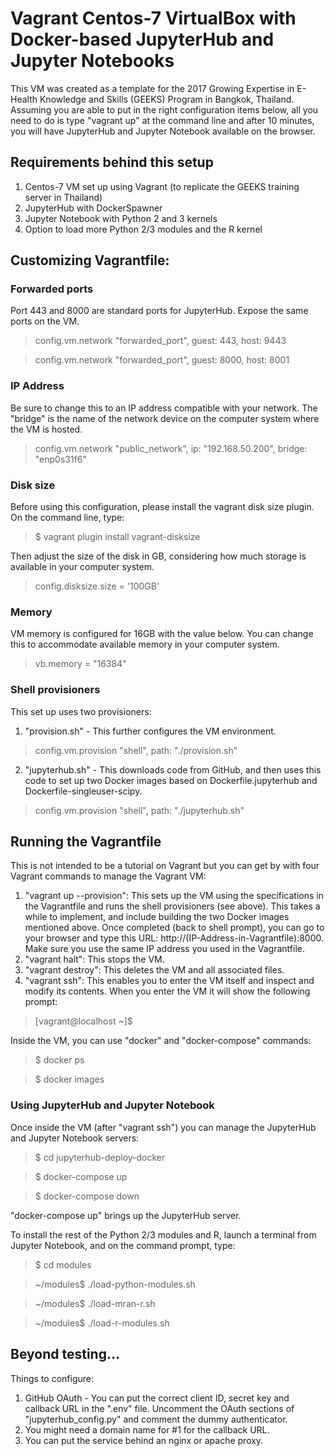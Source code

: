 # Vagrant Centos-7 VirtualBox with Docker-based JupyterHub and Jupyter Notebooks

This VM was created as a template for the 2017 Growing Expertise in E-Health Knowledge and Skills (GEEKS) Program in Bangkok, Thailand. Assuming you are able to put in the right configuration items below, all you need to do is type "vagrant up" at the command line and after 10 minutes, you will have JupyterHub and Jupyter Notebook available on the browser.

## Requirements behind this setup
1. Centos-7 VM set up using Vagrant (to replicate the GEEKS training server in Thailand)
2. JupyterHub with DockerSpawner
3. Jupyter Notebook with Python 2 and 3 kernels
4. Option to load more Python 2/3 modules and the R kernel

## Customizing Vagrantfile:

### Forwarded ports
Port 443 and 8000 are standard ports for JupyterHub. Expose the same ports on the VM.
> config.vm.network "forwarded_port", guest: 443, host: 9443

> config.vm.network "forwarded_port", guest: 8000, host: 8001

### IP Address
Be sure to change this to an IP address compatible with your network. The "bridge" is the name of the network device on the computer system where the VM is hosted.
> config.vm.network "public_network", ip: "192.168.50.200", bridge: "enp0s31f6"

### Disk size
Before using this configuration, please install the vagrant disk size plugin. On the command line, type:
> $ vagrant plugin install vagrant-disksize

Then adjust the size of the disk in GB, considering how much storage is available in your computer system.
> config.disksize.size = '100GB'

### Memory
VM memory is configured for 16GB with the value below. You can change this to accommodate available memory in your computer system.
> vb.memory = "16384"

### Shell provisioners
This set up uses two provisioners:
1. "provision.sh" - This further configures the VM environment.
> config.vm.provision "shell", path: "./provision.sh"

2. "jupyterhub.sh" - This downloads code from GitHub, and then uses this code to set up two Docker images based on Dockerfile.jupyterhub and Dockerfile-singleuser-scipy.
> config.vm.provision "shell", path: "./jupyterhub.sh"

## Running the Vagrantfile
This is not intended to be a tutorial on Vagrant but you can get by with four Vagrant commands to manage the Vagrant VM:

1. "vagrant up --provision": This sets up the VM using the specifications in the Vagrantfile and runs the shell provisioners (see above). This takes a while to implement, and include building the two Docker images mentioned above. Once completed (back to shell prompt), you can go to your browser and type this URL: http://(IP-Address-in-Vagrantfile):8000. Make sure you use the same IP address you used in the Vagrantfile.
2. "vagrant halt": This stops the VM.
3. "vagrant destroy": This deletes the VM and all associated files.
4. "vagrant ssh": This enables you to enter the VM itself and inspect and modify its contents. When you enter the VM it will show the following prompt:
> [vagrant@localhost ~]$

 Inside the VM, you can use "docker" and "docker-compose" commands:

 > $ docker ps

 > $ docker images

### Using JupyterHub and Jupyter Notebook

Once inside the VM (after "vagrant ssh") you can manage the JupyterHub and Jupyter Notebook servers:

> $ cd jupyterhub-deploy-docker

> $ docker-compose up

> $ docker-compose down

"docker-compose up" brings up the JupyterHub server.

To install the rest of the Python 2/3 modules and R, launch a terminal from Jupyter Notebook, and on the command prompt, type:

> $ cd modules

> ~/modules$ ./load-python-modules.sh

> ~/modules$ ./load-mran-r.sh

> ~/modules$ ./load-r-modules.sh


## Beyond testing...
Things to configure:
1. GitHub OAuth - You can put the correct client ID, secret key and callback URL in the ".env" file. Uncomment the OAuth sections of "jupyterhub_config.py" and comment the dummy authenticator.
2. You might need a domain name for #1 for the callback URL.
3. You can put the service behind an nginx or apache proxy.
